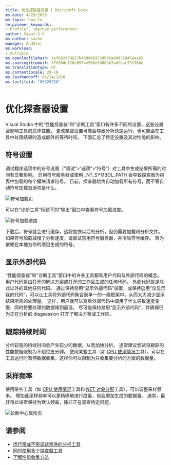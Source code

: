 ```yaml
---
title: 优化探查器设置 | Microsoft Docs
ms.date: 4/29/2020
ms.topic: how-to
helpviewer_keywords:
- Profiler, improve performance
author: Sagar-S-S
ms.author: sashe
manager: AndSter
ms.workload:
- multiple
ms.openlocfilehash: 1ef802958817b43dd66973db66a80d328454aa83
ms.sourcegitcommit: 57d96de120e0574e506dfd80bb7adfbac73f96be
ms.translationtype: HT
ms.contentlocale: zh-CN
ms.lasthandoff: 06/24/2020
ms.locfileid: "85329250"
---
```

# <a name="optimizing-profiler-settings"></a>优化探查器设置

Visual Studio 中的“性能探查器”和“诊断工具”窗口有许多不同的设置，这些设置会影响工具的总体性能。 更改某些设置可能会导致分析快速运行，也可能会在工具中处理结果时造成额外的等待时间。 下面汇总了特定设置及其对性能的影响。

## <a name="symbol-settings"></a>符号设置

调试程序选项中的符号设置（“调试”>“选项”>“符号”）对工具中生成结果所需的时间有显著影响。 启用符号服务器或使用 _NT_SYMBOL_PATH 会导致探查器为报表中加载的每个模块请求符号。 目前，探查器始终自动加载所有符号，而不管自动符号加载首选项是什么。

![符号加载页](../profiling/media/symbolloading.png "符号加载")

可以在“诊断工具”标题下的“输出”窗口中查看符号加载进度。

![符号加载进度](../profiling/media/symbolloadingprogress.png "符号加载进度")

下载后，符号就会进行缓存，这将加快以后的分析，但仍需要加载和分析文件。 如果符号加载减慢了分析速度，请尝试禁用符号服务器，并清除符号缓存。 转为依赖在本地为你的项目生成的符号。

## <a name="show-external-code"></a>显示外部代码

“性能探查器”和“诊断工具”窗口中的许多工具都有用户代码与外部代码的概念。 用户代码是由打开的解决方案或打开的工作区生成的任何代码。 外部代码就是除此以外的其他任何代码。 通过保持禁用“显示外部代码”设置，或保持启用“仅显示我的代码”，可以让工具将外部代码聚合到单一的一级框架中，从而大大减少显示结果所需的处理量。 这样，用户就可以查看外部代码中调用了什么导致速度变慢，同时将要处理的数据降到最低。 尽可能保持禁用“显示外部代码”，并确保已为正在分析的 diagsession 打开了解决方案或工作区。

## <a name="trace-duration"></a>跟踪持续时间

分析较短的持续时间会产生较少的数据，从而加快分析。 通常建议尝试将跟踪的性能数据限制为不超过五分钟。 使用某些工具（如 [CPU 使用情况](../profiling/cpu-usage.md)工具），可以在工具运行时暂停数据收集，这样你可以限制为只收集要分析的方案的数据量。

## <a name="sampling-frequency"></a>采样频率

使用某些工具（如 [CPU 使用情况](../profiling/cpu-usage.md)工具和 [NET 对象分配](../profiling/dotnet-alloc-tool.md)工具），可以调整采样频率。 增加此采样频率可以更精确地进行度量，但会增加生成的数据量。 通常，最好将此设置保持为默认频率，除非正在调查特定问题。

![诊断中心属性页](../profiling/media/diaghubpropertiespage.png "诊断中心属性页")

## <a name="see-also"></a>请参阅

- [运行带或不带调试程序的分析工具](../profiling/running-profiling-tools-with-or-without-the-debugger.md)
- [同时使用多个探查器工具](../profiling/use-multiple-profiler-tools-simultaneously.md)
- [了解性能收集方法](../profiling/understanding-performance-collection-methods-perf-profiler.md)

